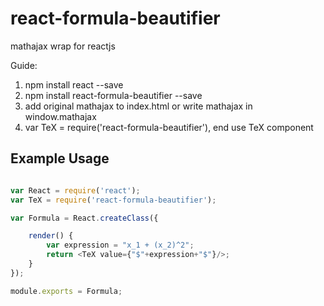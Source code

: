 # react-formula-beautifier
mathajax wrap for reactjs

Guide:

1) npm install react --save <br />
2) npm install react-formula-beautifier --save <br />
3) add original mathajax to index.html or write mathajax in window.mathajax <br />
4) var TeX = require('react-formula-beautifier'), end use TeX component <br />


## Example Usage

```js

var React = require('react');
var TeX = require('react-formula-beautifier');

var Formula = React.createClass({

    render() {
        var expression = "x_1 + (x_2)^2";
        return <TeX value={"$"+expression+"$"}/>;
    }
});

module.exports = Formula;

